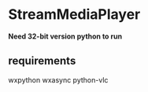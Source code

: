 # StreamMediaPlayer

**Need 32-bit version python to run**

## requirements

wxpython
wxasync
python-vlc
